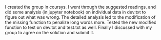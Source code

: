 I created the group in coursys. 
I went through the suggested readings, and did some analysis (in jupyter notebook) on individual data in dev.txt to figure out what was wrong. The detailed analysis led to the modification of the missing function to penalize long words more. Tested the new modified function to test on dev.txt and test.txt as well.
Finally I discussed with my group to agree on the solution and submit it.
